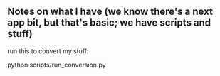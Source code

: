 
## Notes on what I have (we know there's a next app bit, but that's basic; we have scripts and stuff)

run this to convert my stuff:

python scripts/run_conversion.py